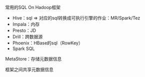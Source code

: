 常用的SQL On Hadoop框架

* Hive：sql => 对应的sql转换成可执行引擎的作业：MR/Spark/Tez
* Impala：内存
* Presto：JD
* Drill：跨数据源
* Phoenix：HBase的sql（RowKey）
* Spark SQL

MetaStore：存储元数据信息

框架之间共享元数据信息